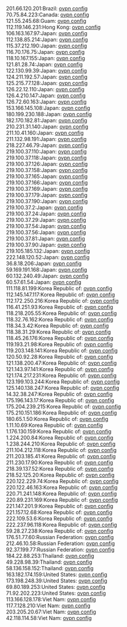 201.66.120.201:Brazil: [ovpn config](vpn/201_66_120_201.ovpn)  
70.75.84.223:Canada: [ovpn config](vpn/70_75_84_223.ovpn)  
121.55.245.68:Guam: [ovpn config](vpn/121_55_245_68.ovpn)  
112.119.146.231:Hong Kong: [ovpn config](vpn/112_119_146_231.ovpn)  
106.163.167.97:Japan: [ovpn config](vpn/106_163_167_97.ovpn)  
112.138.85.214:Japan: [ovpn config](vpn/112_138_85_214.ovpn)  
115.37.212.190:Japan: [ovpn config](vpn/115_37_212_190.ovpn)  
116.70.176.75:Japan: [ovpn config](vpn/116_70_176_75.ovpn)  
118.10.167.155:Japan: [ovpn config](vpn/118_10_167_155.ovpn)  
121.81.28.74:Japan: [ovpn config](vpn/121_81_28_74.ovpn)  
122.130.99.39:Japan: [ovpn config](vpn/122_130_99_39.ovpn)  
124.211.192.57:Japan: [ovpn config](vpn/124_211_192_57.ovpn)  
125.215.77.128:Japan: [ovpn config](vpn/125_215_77_128.ovpn)  
126.22.12.110:Japan: [ovpn config](vpn/126_22_12_110.ovpn)  
126.4.210.147:Japan: [ovpn config](vpn/126_4_210_147.ovpn)  
126.72.60.163:Japan: [ovpn config](vpn/126_72_60_163.ovpn)  
153.166.145.108:Japan: [ovpn config](vpn/153_166_145_108.ovpn)  
180.199.230.188:Japan: [ovpn config](vpn/180_199_230_188.ovpn)  
182.170.182.81:Japan: [ovpn config](vpn/182_170_182_81.ovpn)  
210.231.31.140:Japan: [ovpn config](vpn/210_231_31_140.ovpn)  
211.10.41.160:Japan: [ovpn config](vpn/211_10_41_160.ovpn)  
211.132.98.191:Japan: [ovpn config](vpn/211_132_98_191.ovpn)  
218.227.46.79:Japan: [ovpn config](vpn/218_227_46_79.ovpn)  
219.100.37.110:Japan: [ovpn config](vpn/219_100_37_110.ovpn)  
219.100.37.118:Japan: [ovpn config](vpn/219_100_37_118.ovpn)  
219.100.37.126:Japan: [ovpn config](vpn/219_100_37_126.ovpn)  
219.100.37.158:Japan: [ovpn config](vpn/219_100_37_158.ovpn)  
219.100.37.165:Japan: [ovpn config](vpn/219_100_37_165.ovpn)  
219.100.37.166:Japan: [ovpn config](vpn/219_100_37_166.ovpn)  
219.100.37.169:Japan: [ovpn config](vpn/219_100_37_169.ovpn)  
219.100.37.179:Japan: [ovpn config](vpn/219_100_37_179.ovpn)  
219.100.37.190:Japan: [ovpn config](vpn/219_100_37_190.ovpn)  
219.100.37.2:Japan: [ovpn config](vpn/219_100_37_2.ovpn)  
219.100.37.24:Japan: [ovpn config](vpn/219_100_37_24.ovpn)  
219.100.37.29:Japan: [ovpn config](vpn/219_100_37_29.ovpn)  
219.100.37.54:Japan: [ovpn config](vpn/219_100_37_54.ovpn)  
219.100.37.56:Japan: [ovpn config](vpn/219_100_37_56.ovpn)  
219.100.37.81:Japan: [ovpn config](vpn/219_100_37_81.ovpn)  
219.100.37.90:Japan: [ovpn config](vpn/219_100_37_90.ovpn)  
219.105.185.132:Japan: [ovpn config](vpn/219_105_185_132.ovpn)  
222.148.120.52:Japan: [ovpn config](vpn/222_148_120_52.ovpn)  
36.8.18.206:Japan: [ovpn config](vpn/36_8_18_206.ovpn)  
59.169.191.168:Japan: [ovpn config](vpn/59_169_191_168.ovpn)  
60.132.240.49:Japan: [ovpn config](vpn/60_132_240_49.ovpn)  
60.57.61.54:Japan: [ovpn config](vpn/60_57_61_54.ovpn)  
111.118.81.199:Korea Republic of: [ovpn config](vpn/111_118_81_199.ovpn)  
112.145.147.117:Korea Republic of: [ovpn config](vpn/112_145_147_117.ovpn)  
112.172.250.216:Korea Republic of: [ovpn config](vpn/112_172_250_216.ovpn)  
116.41.251.93:Korea Republic of: [ovpn config](vpn/116_41_251_93.ovpn)  
118.218.205.55:Korea Republic of: [ovpn config](vpn/118_218_205_55.ovpn)  
118.32.76.162:Korea Republic of: [ovpn config](vpn/118_32_76_162.ovpn)  
118.34.3.42:Korea Republic of: [ovpn config](vpn/118_34_3_42.ovpn)  
118.38.31.29:Korea Republic of: [ovpn config](vpn/118_38_31_29.ovpn)  
118.45.26.176:Korea Republic of: [ovpn config](vpn/118_45_26_176.ovpn)  
119.193.21.98:Korea Republic of: [ovpn config](vpn/119_193_21_98.ovpn)  
119.203.148.141:Korea Republic of: [ovpn config](vpn/119_203_148_141.ovpn)  
120.50.92.28:Korea Republic of: [ovpn config](vpn/120_50_92_28.ovpn)  
121.138.200.47:Korea Republic of: [ovpn config](vpn/121_138_200_47.ovpn)  
121.143.97.141:Korea Republic of: [ovpn config](vpn/121_143_97_141.ovpn)  
121.174.217.231:Korea Republic of: [ovpn config](vpn/121_174_217_231.ovpn)  
123.199.103.244:Korea Republic of: [ovpn config](vpn/123_199_103_244.ovpn)  
125.140.138.247:Korea Republic of: [ovpn config](vpn/125_140_138_247.ovpn)  
14.32.38.247:Korea Republic of: [ovpn config](vpn/14_32_38_247.ovpn)  
175.196.143.17:Korea Republic of: [ovpn config](vpn/175_196_143_17.ovpn)  
175.204.239.215:Korea Republic of: [ovpn config](vpn/175_204_239_215.ovpn)  
175.210.151.186:Korea Republic of: [ovpn config](vpn/175_210_151_186.ovpn)  
180.65.1.50:Korea Republic of: [ovpn config](vpn/180_65_1_50.ovpn)  
1.11.10.69:Korea Republic of: [ovpn config](vpn/1_11_10_69.ovpn)  
1.176.130.159:Korea Republic of: [ovpn config](vpn/1_176_130_159.ovpn)  
1.224.200.84:Korea Republic of: [ovpn config](vpn/1_224_200_84.ovpn)  
1.238.244.210:Korea Republic of: [ovpn config](vpn/1_238_244_210.ovpn)  
211.104.212.118:Korea Republic of: [ovpn config](vpn/211_104_212_118.ovpn)  
211.203.185.41:Korea Republic of: [ovpn config](vpn/211_203_185_41.ovpn)  
211.230.17.90:Korea Republic of: [ovpn config](vpn/211_230_17_90.ovpn)  
218.39.137.52:Korea Republic of: [ovpn config](vpn/218_39_137_52.ovpn)  
218.52.125.20:Korea Republic of: [ovpn config](vpn/218_52_125_20.ovpn)  
220.122.229.74:Korea Republic of: [ovpn config](vpn/220_122_229_74.ovpn)  
220.122.46.163:Korea Republic of: [ovpn config](vpn/220_122_46_163.ovpn)  
220.71.241.148:Korea Republic of: [ovpn config](vpn/220_71_241_148.ovpn)  
220.89.231.169:Korea Republic of: [ovpn config](vpn/220_89_231_169.ovpn)  
221.147.201.9:Korea Republic of: [ovpn config](vpn/221_147_201_9.ovpn)  
221.157.12.68:Korea Republic of: [ovpn config](vpn/221_157_12_68.ovpn)  
222.109.53.6:Korea Republic of: [ovpn config](vpn/222_109_53_6.ovpn)  
222.237.96.118:Korea Republic of: [ovpn config](vpn/222_237_96_118.ovpn)  
59.28.27.238:Korea Republic of: [ovpn config](vpn/59_28_27_238.ovpn)  
176.51.77.60:Russian Federation: [ovpn config](vpn/176_51_77_60.ovpn)  
212.46.10.58:Russian Federation: [ovpn config](vpn/212_46_10_58.ovpn)  
92.37.199.77:Russian Federation: [ovpn config](vpn/92_37_199_77.ovpn)  
184.22.88.253:Thailand: [ovpn config](vpn/184_22_88_253.ovpn)  
49.228.98.39:Thailand: [ovpn config](vpn/49_228_98_39.ovpn)  
58.136.158.152:Thailand: [ovpn config](vpn/58_136_158_152.ovpn)  
163.182.174.159:United States: [ovpn config](vpn/163_182_174_159.ovpn)  
173.198.248.39:United States: [ovpn config](vpn/173_198_248_39.ovpn)  
69.80.189.253:United States: [ovpn config](vpn/69_80_189_253.ovpn)  
71.92.202.223:United States: [ovpn config](vpn/71_92_202_223.ovpn)  
113.166.128.178:Viet Nam: [ovpn config](vpn/113_166_128_178.ovpn)  
117.7.128.210:Viet Nam: [ovpn config](vpn/117_7_128_210.ovpn)  
203.205.20.67:Viet Nam: [ovpn config](vpn/203_205_20_67.ovpn)  
42.118.114.58:Viet Nam: [ovpn config](vpn/42_118_114_58.ovpn)  
